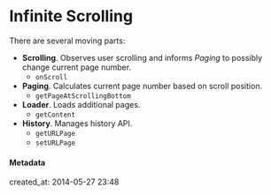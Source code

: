 # Infinite Scrolling #

There are several moving parts:

* **Scrolling**. Observes user scrolling and informs *Paging* to possibly change current page number.
    * `onScroll`
* **Paging**. Calculates current page number based on scroll position.
    * `getPageAtScrollingBottom`
* **Loader**. Loads additional pages.
    * `getContent`
* **History**. Manages history API.
    * `getURLPage`
    * `setURLPage` 

#### Metadata ####

created_at: 2014-05-27 23:48